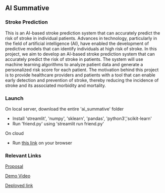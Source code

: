 ## AI Summative

### Stroke Prediction 

This is an AI-based stroke prediction system that can accurately predict the risk of stroke in individual patients.
Advances in technology, particularly in the field of artificial intelligence (AI), have enabled the development of predictive models that can identify individuals at high risk of stroke. 
In this project, we aim to develop an AI-based stroke prediction system that can accurately predict the risk of stroke in patients. 
The system will use machine learning algorithms to analyze patient data and generate a personalized risk score for each patient. 
The motivation behind this project is to provide healthcare providers and patients with a tool that can enable early detection and prevention of stroke, 
thereby reducing the incidence of stroke and its associated morbidity and mortality.

### Launch

On local server, download the entire 'ai_summative' folder
- Install 'streamlit', 'numpy', 'sklearn', 'pandas', 'python3','scikit-learn'
- Run 'friend.py' using 'streamlit run friend.py'
 
On cloud
- Run [this link](https://stroke-prediction-app-3.onrender.com/) on your browser

### Relevant Links
[Proposal](https://docs.google.com/document/d/1Z1JjY_s2-tkXhquh4eQgQ-4XZ_V9GXtZne9bm77-hVA/edit)

[Demo Video](https://www.loom.com/share/8880a33dbae54eb5b410c6b10e481da4)

[Deployed link](https://stroke-prediction-app-3.onrender.com/)
